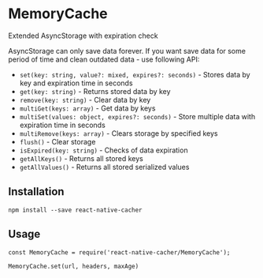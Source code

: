 # MemoryCache

Extended AsyncStorage with expiration check

AsyncStorage can only save data forever. If you want save data for some period of time and clean outdated data -
use following API:

- `set(key: string, value?: mixed, expires?: seconds)` - Stores data by key and expiration time in seconds
- `get(key: string)` - Returns stored data by key
- `remove(key: string)` - Clear data by key
- `multiGet(keys: array)` - Get data by keys
- `multiSet(values: object, expires?: seconds)` - Store multiple data with expiration time in seconds
- `multiRemove(keys: array)` - Clears storage by specified keys
- `flush()` - Clear storage
- `isExpired(key: string)` - Checks of data expiration
- `getAllKeys()` - Returns all stored keys
- `getAllValues()` - Returns all stored serialized values

## Installation

```
npm install --save react-native-cacher
```

## Usage

```
const MemoryCache = require('react-native-cacher/MemoryCache');

MemoryCache.set(url, headers, maxAge)
```
